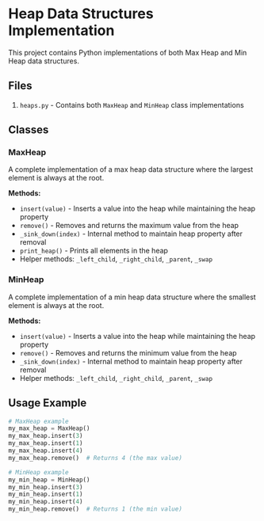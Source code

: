 # Heap Data Structures Implementation

This project contains Python implementations of both Max Heap and Min Heap data structures.

## Files

1. `heaps.py` - Contains both `MaxHeap` and `MinHeap` class implementations

## Classes

### MaxHeap
A complete implementation of a max heap data structure where the largest element is always at the root.

**Methods:**
- `insert(value)` - Inserts a value into the heap while maintaining the heap property
- `remove()` - Removes and returns the maximum value from the heap
- `_sink_down(index)` - Internal method to maintain heap property after removal
- `print_heap()` - Prints all elements in the heap
- Helper methods: `_left_child`, `_right_child`, `_parent`, `_swap`

### MinHeap
A complete implementation of a min heap data structure where the smallest element is always at the root.

**Methods:**
- `insert(value)` - Inserts a value into the heap while maintaining the heap property
- `remove()` - Removes and returns the minimum value from the heap
- `_sink_down(index)` - Internal method to maintain heap property after removal
- Helper methods: `_left_child`, `_right_child`, `_parent`, `_swap`

## Usage Example

```python
# MaxHeap example
my_max_heap = MaxHeap()
my_max_heap.insert(3)
my_max_heap.insert(1)
my_max_heap.insert(4)
my_max_heap.remove()  # Returns 4 (the max value)

# MinHeap example
my_min_heap = MinHeap()
my_min_heap.insert(3)
my_min_heap.insert(1)
my_min_heap.insert(4)
my_min_heap.remove()  # Returns 1 (the min value)